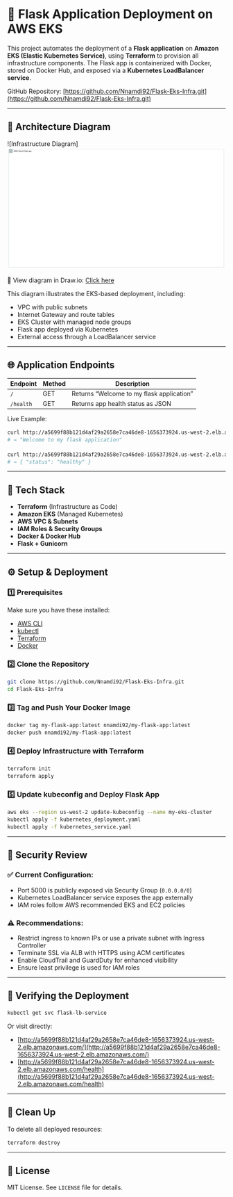 # 🚀 Flask Application Deployment on AWS EKS

This project automates the deployment of a **Flask application** on **Amazon EKS (Elastic Kubernetes Service)**, using **Terraform** to provision all infrastructure components. The Flask app is containerized with Docker, stored on Docker Hub, and exposed via a **Kubernetes LoadBalancer service**.

GitHub Repository: [https://github.com/Nnamdi92/Flask-Eks-Infra.git](https://github.com/Nnamdi92/Flask-Eks-Infra.git)

---

## 📁 Architecture Diagram

![Infrastructure Diagram]![alt text](image.png)

🔗 View diagram in Draw.io: [Click here](https://app.diagrams.net/)

This diagram illustrates the EKS-based deployment, including:
- VPC with public subnets
- Internet Gateway and route tables
- EKS Cluster with managed node groups
- Flask app deployed via Kubernetes
- External access through a LoadBalancer service

---

## 🌐 Application Endpoints

| Endpoint     | Method | Description                           |
|--------------|--------|---------------------------------------|
| `/`          | GET    | Returns “Welcome to my flask application” |
| `/health`    | GET    | Returns app health status as JSON     |

Live Example:

```bash
curl http://a5699f88b121d4af29a2658e7ca46de8-1656373924.us-west-2.elb.amazonaws.com/
# → "Welcome to my flask application"

curl http://a5699f88b121d4af29a2658e7ca46de8-1656373924.us-west-2.elb.amazonaws.com/health
# → { "status": "healthy" }
```

---

## 🔧 Tech Stack

- **Terraform** (Infrastructure as Code)
- **Amazon EKS** (Managed Kubernetes)
- **AWS VPC & Subnets**
- **IAM Roles & Security Groups**
- **Docker & Docker Hub**
- **Flask + Gunicorn**

---

## ⚙️ Setup & Deployment

### 1️⃣ Prerequisites

Make sure you have these installed:
- [AWS CLI](https://docs.aws.amazon.com/cli/)
- [kubectl](https://kubernetes.io/docs/tasks/tools/)
- [Terraform](https://developer.hashicorp.com/terraform/downloads)
- [Docker](https://www.docker.com/)

### 2️⃣ Clone the Repository

```bash
git clone https://github.com/Nnamdi92/Flask-Eks-Infra.git
cd Flask-Eks-Infra
```

### 3️⃣ Tag and Push Your Docker Image

```bash
docker tag my-flask-app:latest nnamdi92/my-flask-app:latest
docker push nnamdi92/my-flask-app:latest
```

### 4️⃣ Deploy Infrastructure with Terraform

```bash
terraform init
terraform apply
```

### 5️⃣ Update kubeconfig and Deploy Flask App

```bash
aws eks --region us-west-2 update-kubeconfig --name my-eks-cluster
kubectl apply -f kubernetes_deployment.yaml
kubectl apply -f kubernetes_service.yaml
```

---

## 🔐 Security Review

### ✅ Current Configuration:
- Port 5000 is publicly exposed via Security Group (`0.0.0.0/0`)
- Kubernetes LoadBalancer service exposes the app externally
- IAM roles follow AWS recommended EKS and EC2 policies

### ⚠️ Recommendations:
- Restrict ingress to known IPs or use a private subnet with Ingress Controller
- Terminate SSL via ALB with HTTPS using ACM certificates
- Enable CloudTrail and GuardDuty for enhanced visibility
- Ensure least privilege is used for IAM roles

---

## 📢 Verifying the Deployment

```bash
kubectl get svc flask-lb-service
```

Or visit directly:

- [http://a5699f88b121d4af29a2658e7ca46de8-1656373924.us-west-2.elb.amazonaws.com/](http://a5699f88b121d4af29a2658e7ca46de8-1656373924.us-west-2.elb.amazonaws.com/)
- [http://a5699f88b121d4af29a2658e7ca46de8-1656373924.us-west-2.elb.amazonaws.com/health](http://a5699f88b121d4af29a2658e7ca46de8-1656373924.us-west-2.elb.amazonaws.com/health)

---

## 📌 Clean Up

To delete all deployed resources:

```bash
terraform destroy
```

---

## 📄 License

MIT License. See `LICENSE` file for details.
